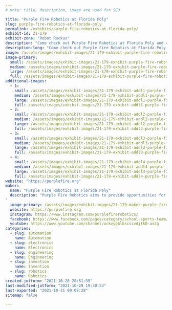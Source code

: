 ```yaml
---
# note: title, description, image are used for SEO

title: "Purple Fire Robotics at Florida Poly"
slug: purple-fire-robotics-at-florida-poly
permalink: /exhibits/purple-fire-robotics-at-florida-poly/
exhibit-id: 21-179
exhibit-zone: "Robot Ruckus"
description: "Come check out Purple Fire Robotics at Florida Poly and all of the cool robots we’ve made!"
description-long: "Come check out Purple Fire Robotics at Florida Poly and all of the cool robots we’ve made and are currently working on! Our VEX U robots were built to fulfill the goal of the VEX Robotics Competition Change Up season and qualified for the 2021 VEX U Championship. We also build Combat Robots ranging from weight classes of 1lb to 250lbs. Our 250lbs robot is currently in the design phase and we are hoping to make it to the BattleBots TV show! Our R&D section also creates robots like our Poly Bot which is an Unmanned Ground Vehicle in the works to autonomously navigate the Florida Poly campus. Come check out all our cool stuff!!"
image: /assets/images/exhibit-images/21-179-exhibit-purple-fire-robotics-at-florida-poly-43-pf-logo-05-470-large.png
image-primary: 
  small: /assets/images/exhibit-images/21-179-exhibit-purple-fire-robotics-at-florida-poly-43-pf-logo-05-470-small.png
  medium: /assets/images/exhibit-images/21-179-exhibit-purple-fire-robotics-at-florida-poly-43-pf-logo-05-470-medium.png
  large: /assets/images/exhibit-images/21-179-exhibit-purple-fire-robotics-at-florida-poly-43-pf-logo-05-470-large.png
  full: /assets/images/exhibit-images/21-179-exhibit-purple-fire-robotics-at-florida-poly-43-pf-logo-05-470-full.png
additional-images: 
  - 1:
    small: /assets/images/exhibit-images/21-179-exhibit-addl1-purple-fire-robotics-at-florida-poly-20210420-225650-small.jpg
    medium: /assets/images/exhibit-images/21-179-exhibit-addl1-purple-fire-robotics-at-florida-poly-20210420-225650-medium.jpg
    large: /assets/images/exhibit-images/21-179-exhibit-addl1-purple-fire-robotics-at-florida-poly-20210420-225650-large.jpg
    full: /assets/images/exhibit-images/21-179-exhibit-addl1-purple-fire-robotics-at-florida-poly-20210420-225650-full.jpg
  - 2:
    small: /assets/images/exhibit-images/21-179-exhibit-addl2-purple-fire-robotics-at-florida-poly-20211020-115051-small.jpg
    medium: /assets/images/exhibit-images/21-179-exhibit-addl2-purple-fire-robotics-at-florida-poly-20211020-115051-medium.jpg
    large: /assets/images/exhibit-images/21-179-exhibit-addl2-purple-fire-robotics-at-florida-poly-20211020-115051-large.jpg
    full: /assets/images/exhibit-images/21-179-exhibit-addl2-purple-fire-robotics-at-florida-poly-20211020-115051-full.jpg
  - 3:
    small: /assets/images/exhibit-images/21-179-exhibit-addl3-purple-fire-robotics-at-florida-poly-20211020-115322-small.jpg
    medium: /assets/images/exhibit-images/21-179-exhibit-addl3-purple-fire-robotics-at-florida-poly-20211020-115322-medium.jpg
    large: /assets/images/exhibit-images/21-179-exhibit-addl3-purple-fire-robotics-at-florida-poly-20211020-115322-large.jpg
    full: /assets/images/exhibit-images/21-179-exhibit-addl3-purple-fire-robotics-at-florida-poly-20211020-115322-full.jpg
  - 4:
    small: /assets/images/exhibit-images/21-179-exhibit-addl4-purple-fire-robotics-at-florida-poly-20211020-115359-small.jpg
    medium: /assets/images/exhibit-images/21-179-exhibit-addl4-purple-fire-robotics-at-florida-poly-20211020-115359-medium.jpg
    large: /assets/images/exhibit-images/21-179-exhibit-addl4-purple-fire-robotics-at-florida-poly-20211020-115359-large.jpg
    full: /assets/images/exhibit-images/21-179-exhibit-addl4-purple-fire-robotics-at-florida-poly-20211020-115359-full.jpg
website: "https://purplefire.org"
maker: 
  name: "Purple Fire Robotics at Florida Poly"
  description: "Purple Fire Robotics aims to provide opportunities for students to excel, innovate, and learn robotics while providing an environment to thrive in mechanics, electronics, and computer science at Florida Polytechnic University. There are 7 sections within the club: Combat, VEX U, Research & Development, Events, Outreach, Fundraising, and 250 Pound Robot. 
"
  image-primary: /assets/images/exhibit-images/21-179-maker-purple-fire-robotics-at-florida-poly-pf-logo-05-medium.png
  website: https://purplefire.org
  instagram: https://www.instagram.com/purplefirerobotics/
  facebook: https://www.facebook.com/pages/category/school-sports-team/purple-fire-robotics-1346917608784290/
  youtube: https://www.youtube.com/channel/uckvyg6lbscvzvdjtk0-ax2g
categories: 
  - slug: automation
    name: Automation
  - slug: electronics
    name: Electronics
  - slug: engineering
    name: Engineering
  - slug: invention
    name: Invention
  - slug: robotics
    name: Robotics
created-jotform: "2021-10-20 20:51:35"
last-modified-jotform: "2021-10-29 19:30:53"
last-exported: "2021-10-31 09:08:28"
sitemap: false

---
```

